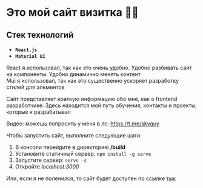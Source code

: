 # Это мой сайт визитка 🐱‍👤

## Стек технологий
* **`React.js`**
* **`Material UI`**

React я использовал, так как это очень удобно. Удобно разбивать сайт на компоненты. Удобно динамично менять контент  
Mui я использовал, так как это существенно ускоряет разработку стилей для элементов  


Сайт представляет краткую информацию обо мне, как о frontend разработчике. Здесь находится мой путь обучения, контакты и проекты, которые я разрабатывал  

Видео: можешь попросить у меня в лс: https://t.me/skyguy

Чтобы запустить сайт, выполните следующие шаги:
1. В консоли перейдите в директорию **/build**
2. Установите статичный сервер: `npm install -g serve`
3. Запустите сервер: `serve -s`
4. Откройте *localhost:3000*  

Или, если я не поленился, то сайт будет доступен по ссылке [тык](https://skyguy.skybob.dev) 
